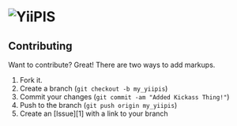 ![YiiPIS](http://www.yiipis.com/images/logo.png)
===============================================

Contributing
------------

Want to contribute? Great! There are two ways to add markups.

1. Fork it.
2. Create a branch (`git checkout -b my_yiipis`)
3. Commit your changes (`git commit -am "Added Kickass Thing!"`)
4. Push to the branch (`git push origin my_yiipis`)
5. Create an [Issue][1] with a link to your branch
